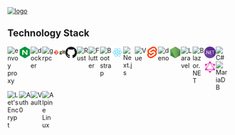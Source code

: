 [<img src="https://bidipeppercrap.s3-ap-southeast-1.amazonaws.com/assets/logo_long.svg" alt="logo" height="26px">][bidipeppercrap]

## Technology Stack

[<img align="left" width="26px" src="https://landscape.cncf.io/logos/envoy.svg" alt="envoy proxy">][envoyproxy]
[<img align="left" width="26px" src="https://raw.githubusercontent.com/github/explore/85cceaeeaf993ca35664dc37ea24f9237fbbfc14/topics/nginx/nginx.png" alt="nginx">][nginx]
[<img align="left" width="26px" src="https://www.docker.com/sites/default/files/d8/styles/role_icon/public/2019-07/vertical-logo-monochromatic.png?itok=erja9lKc" alt="docker">][docker]
[<img align="left" width="26px" src="https://grpc.io/img/grpc_square_reverse_4x.png" alt="grpc">][grpc]
[<img align="left" width="26px" src="https://raw.githubusercontent.com/github/explore/80688e429a7d4ef2fca1e82350fe8e3517d3494d/topics/git/git.png" alt="git">][git]
[<img align="left" width="26px" src="https://raw.githubusercontent.com/github/explore/78df643247d429f6cc873026c0622819ad797942/topics/github/github.png" alt="GitHub">][github]
[<img align="left" width="26px" src="https://www.rust-lang.org/static/images/rust-logo-blk.svg" alt="Rust">][rust]
[<img align="left" width="26px" src="https://raw.githubusercontent.com/flutter/website/master/src/_assets/image/flutter-logomark-1080px.png" alt="Flutter">][flutter]
[<img align="left" width="26px" src="https://camo.githubusercontent.com/0e0adf58c74c6e74bb64ece5d0ef4620f4f46915/68747470733a2f2f76352e676574626f6f7473747261702e636f6d2f646f63732f352e302f6173736574732f6272616e642f626f6f7473747261702d6c6f676f2d736861646f772e706e67" alt="Bootstrap">][bootstrap]
[<img align="left" width="26px" src="https://raw.githubusercontent.com/github/explore/80688e429a7d4ef2fca1e82350fe8e3517d3494d/topics/react/react.png" alt="React">][react]
[<img align="left" width="26px" src="https://assets.vercel.com/image/upload/v1607554385/repositories/next-js/next-logo.png" alt="Next.js">][nextjs]
[<img align="left" width="26px" src="https://vuejs.org/images/logo.png" alt="Vue">][vue]
[<img align="left" width="26px" src="https://raw.githubusercontent.com/github/explore/42198dc9113595ddd22cc12771bb719c8cf08b67/topics/svelte/svelte.png" alt="svelte">][svelte]
[<img align="left" width="26px" src="https://deno.land/logo.svg" alt="deno">][deno]
[<img align="left" width="26px" src="https://raw.githubusercontent.com/github/explore/80688e429a7d4ef2fca1e82350fe8e3517d3494d/topics/nodejs/nodejs.png" alt="node.js">][nodejs]
[<img align="left" width="26px" src="https://laravel.com/img/logomark.min.svg" alt="Laravel">][laravel]
[<img align="left" width="26px" src="https://devblogs.microsoft.com/aspnet/wp-content/uploads/sites/16/2019/04/BrandBlazor_nohalo_1000x.png" alt="Blazor.NET">][blazor]
[<img align="left" width="26px" src="https://raw.githubusercontent.com/github/explore/93d8a67084f94b2a444e510199a6e7622e5b09a3/topics/dotnet/dotnet.png" alt=".NET">][dotnet]
[<img align="left" width="26px" src="https://camo.githubusercontent.com/8d56e87edf99e89bfc457cd62462e0b7aae19e6b197b1df5c542d474d8d76f81/68747470733a2f2f646576656c6f7065722e6665646f726170726f6a6563742e6f72672f7374617469632f6c6f676f2f6373686172702e706e67" alt="C#">][csharp]
[<img align="left" width="26px" src="https://raw.githubusercontent.com/github/explore/80688e429a7d4ef2fca1e82350fe8e3517d3494d/topics/graphql/graphql.png" alt="GraphQL">][graphql]
[<img align="left" width="26px" src="https://mariadb.org/wp-content/uploads/2019/02/cropped-mariadb_org_rgb_r_512-1-270x270.png" alt="MariaDB">][mariadb]
[<img align="left" width="26px" src="https://letsencrypt.org/images/le-logo-standard.png" alt="Let's Encrypt">][letsencrypt]
[<img align="left" width="26px" src="https://cdn.auth0.com/website/press/resources/auth0-glyph.svg" alt="Auth0">][auth0]
[<img align="left" width="26px" src="https://www.datocms-assets.com/2885/1597163356-vault-favicon.png" alt="Vault">][vault]
[<img align="left" width="26px" src="https://wiki.alpinelinux.org/images/alogo.png" alt="Alpine Linux">][alpine]

[bidipeppercrap]: https://bidipeppercrap.com/
[envoyproxy]: https://www.envoyproxy.io/
[nginx]: https://nginx.org/
[docker]: https://www.docker.com/
[grpc]: https://grpc.io/
[git]: https://git-scm.com/
[github]: https://github.com/
[rust]: https://www.rust-lang.org/
[mariadb]: https://mariadb.org/
[csharp]: https://dotnet.microsoft.com/learn/csharp
[dotnet]: https://dotnet.microsoft.com/
[blazor]: https://dotnet.microsoft.com/apps/aspnet/web-apps/blazor
[laravel]: https://laravel.com/
[nodejs]: https://nodejs.org/
[deno]: https://deno.land/
[svelte]: https://svelte.dev/
[vue]: https://vuejs.org/
[react]: https://reactjs.org/
[nextjs]: https://nextjs.org/
[bootstrap]: https://getbootstrap.com/
[flutter]: https://flutter.dev/
[letsencrypt]: https://letsencrypt.org/
[graphql]: https://graphql.org/
[auth0]: https://auth0.com/
[vault]: https://www.vaultproject.io/
[alpine]: https://alpinelinux.org/

